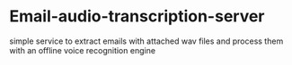 # Email-audio-transcription-server
simple service to extract emails with attached wav files and process them with an offline voice recognition engine
